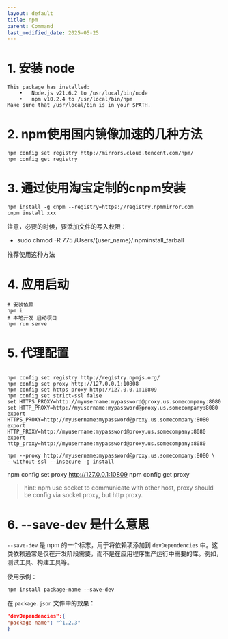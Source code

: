 ```yaml
---
layout: default
title: npm
parent: Command
last_modified_date: 2025-05-25
---
```


# 1. 安装 node

```text
This package has installed:
	•	Node.js v21.6.2 to /usr/local/bin/node
	•	npm v10.2.4 to /usr/local/bin/npm
Make sure that /usr/local/bin is in your $PATH.
```

# 2. npm使用国内镜像加速的几种方法

```shell
npm config set registry http://mirrors.cloud.tencent.com/npm/
npm config get registry
```

# 3. 通过使用淘宝定制的cnpm安装

```shell
npm install -g cnpm --registry=https://registry.npmmirror.com
cnpm install xxx
```
       
注意，必要的时候，要添加文件的写入权限：
- sudo chmod -R 775 /Users/{user_name}/.npminstall_tarball

推荐使用这种方法


# 4. 应用启动

```shell
# 安装依赖
npm i
# 本地开发 启动项目
npm run serve
```

# 5. 代理配置

```shell

npm config set registry http://registry.npmjs.org/
npm config set proxy http://127.0.0.1:10808
npm config set https-proxy http://127.0.0.1:10809
npm config set strict-ssl false
set HTTPS_PROXY=http://myusername:mypassword@proxy.us.somecompany:8080
set HTTP_PROXY=http://myusername:mypassword@proxy.us.somecompany:8080
export HTTPS_PROXY=http://myusername:mypassword@proxy.us.somecompany:8080
export HTTP_PROXY=http://myusername:mypassword@proxy.us.somecompany:8080
export http_proxy=http://myusername:mypassword@proxy.us.somecompany:8080

npm --proxy http://myusername:mypassword@proxy.us.somecompany:8080 \
--without-ssl --insecure -g install
```


npm config set proxy http://127.0.0.1:10809
npm config get proxy

> hint: npm use socket to communicate with other host, proxy should be config via socket proxy, but http proxy.

# 6. --save-dev 是什么意思

`--save-dev` 是 npm 的一个标志，用于将依赖项添加到 `devDependencies` 中。这类依赖通常是仅在开发阶段需要，而不是在应用程序生产运行中需要的库。例如，测试工具、构建工具等。

使用示例：

```shell
npm install package-name --save-dev
```

在 `package.json` 文件中的效果：

```json
"devDependencies":{
"package-name": "^1.2.3"
}
```


